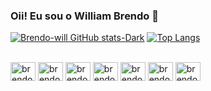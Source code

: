 ### Oii! Eu sou o William Brendo  👋

<div>
  <a href = "https://github.com.br/brendo-will">
       </div>

[![Brendo-will GitHub stats-Dark](https://github-readme-stats.vercel.app/api?username=brendo-will&show_icons=true&theme=dark#gh-dark-mode-only)](https://github.com/anuraghazra/github-readme-stats#gh-dark-mode-only)
[![Top Langs](https://github-readme-stats.vercel.app/api/top-langs/?username=brendo-will&hide_progress=true&show_icons=true&theme=dark#gh-dark-mode-only)](https://github.com/brendo-will/github-readme-stats)

  <div style= "display: inline_block"><br>
   
  <img aling = "center " alt="brendo.Js" height="30" width="40" src="https://cdn.jsdelivr.net/gh/devicons/devicon/icons/postgresql/postgresql-original.svg" />
  <img aling = "center " alt="brendo.Js" height="30" width="40" src="https://cdn.jsdelivr.net/gh/devicons/devicon/icons/python/python-original.svg" />
  <img aling = "center " alt="brendo.Js" height="30" width="40" src="https://cdn.jsdelivr.net/gh/devicons/devicon/icons/html5/html5-original.svg" />
  <img aling = "center " alt="brendo.Js" height="30" width="40" src="https://cdn.jsdelivr.net/gh/devicons/devicon/icons/css3/css3-original.svg" />
  <img aling = "center " alt="brendo.Js" height="30" width="40" src="https://cdn.jsdelivr.net/gh/devicons/devicon/icons/javascript/javascript-original.svg" />
  <img aling = "center " alt="brendo.Js" height="30" width="40" src="https://cdn.jsdelivr.net/gh/devicons/devicon/icons/wordpress/wordpress-plain.svg" />
  <img aling = "center " alt="brendo.Js" height="30" width="40" src="https://cdn.jsdelivr.net/gh/devicons/devicon/icons/java/java-original.svg" />  
    </div>
  

  

 

